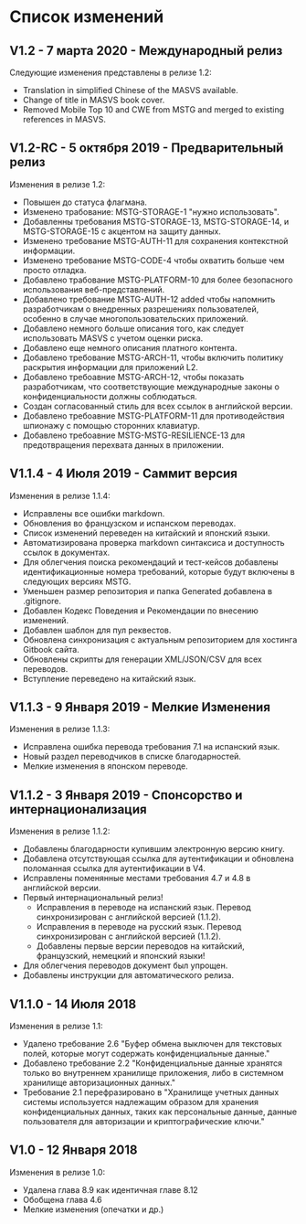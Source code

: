 # Список изменений

## V1.2 - 7 марта 2020 - Международный релиз

Следующие изменения представлены в релизе 1.2:

- Translation in simplified Chinese of the MASVS available.
- Change of title in MASVS book cover.
- Removed Mobile Top 10 and CWE from MSTG and merged to existing references in MASVS.

## V1.2-RC - 5 октября 2019 - Предварительный релиз

Изменения в релизе 1.2:

- Повышен до статуса флагмана.
- Изменено трабование: MSTG-STORAGE-1 "нужно использовать".
- Добавленны требования MSTG-STORAGE-13, MSTG-STORAGE-14, и MSTG-STORAGE-15 с акцентом на защиту данных.
- Изменено требование MSTG-AUTH-11 для сохранения контекстной информации.
- Изменено требование MSTG-CODE-4 чтобы охватить больше чем просто отладка.
- Добавлено трабование MSTG-PLATFORM-10 для более безопасного использования веб-представлений.
- Добавлено требование MSTG-AUTH-12 added чтобы напомнить разработчикам о внедренных разрешениях пользователей, особенно в случае многопользовательских приложений.
- Добавлено немного больше описания того, как следует использовать MASVS с учетом оценки риска.
- Добавлено еще немного описания платного контента.
- Добавлено требование MSTG-ARCH-11, чтобы включить политику раскрытия информации для приложений L2.
- Добавлено требоавние MSTG-ARCH-12, чтобы показать разработчикам, что соответствующие международные законы о конфиденциальности должны соблюдаться.
- Создан согласованный стиль для всех ссылок в английской версии.
- Добавлено требоавние MSTG-PLATFORM-11 для противодействия шпионажу с помощью сторонних клавиатур.
- Добавлено требоавние MSTG-MSTG-RESILIENCE-13 для предотвращения перехвата данных в приложении.

## V1.1.4 - 4 Июля 2019 - Саммит версия

Изменения в релизе 1.1.4:

- Исправлены все ошибки markdown.
- Обновления во французском и испанском переводах.
- Список изменений переведен на китайский и японский языки.
- Автоматизирована проверка markdown синтаксиса и доступность ссылок в документах.
- Для облегчения поиска рекомендаций и тест-кейсов добавлены идентификационные номера требований, которые будут включены в следующих версиях MSTG.
- Уменьшен размер репозитория и папка Generated добавлена в .gitignore.
- Добавлен Кодекс Поведения и Рекомендации по внесению изменений.
- Добавлен шаблон для пул реквестов.
- Обновлена синхронизация с актуальным репозиторием для хостинга Gitbook сайта.
- Обновлены скрипты для генерации XML/JSON/CSV для всех переводов.
- Вступление переведено на китайский язык.

## V1.1.3 - 9  Января 2019 - Мелкие Изменения

Изменения в релизе 1.1.3:

- Исправлена ошибка перевода требования 7.1 на испанский язык.
- Новый раздел переводчиков в списке благодарностей.
- Мелкие изменения в японском переводе.

## V1.1.2 - 3 Января 2019 - Спонсорство и интернационализация

Изменения в релизе 1.1.2:

- Добавлены благодарности купившим электронную версию книгу.
- Добавлена отсутствующая ссылка для аутентификации и обновлена поломанная ссылка для аутентификации в V4.
- Исправлены поменянные местами требования 4.7 и 4.8 в английской версии.
- Первый интернациональный релиз!
  - Исправления в переводе на испанский язык. Перевод синхронизирован с английской версией (1.1.2).
  - Исправления в переводе на русский язык. Перевод синхронизирован с английской версией (1.1.2).
  - Добавлены первые версии переводов на китайский, французский, немецкий и японский языки!
- Для облегчения переводов документ был упрощен.
- Добавлены инструкции для автоматического релиза.

## V1.1.0 - 14 Июля 2018

Изменения в релизе 1.1:

- Удалено требование 2.6 "Буфер обмена выключен для текстовых полей, которые могут содержать конфиденциальные данные."
- Добавлено требование 2.2 "Конфиденциальные данные хранятся только во внутреннем хранилище приложения, либо в системном хранилище авторизационных данных."
- Требование 2.1 перефразировано в "Хранилище учетных данных системы используется надлежащим образом для хранения конфиденциальных данных, таких как персональные данные, данные пользователя для авторизации и криптографические ключи."

## V1.0 - 12 Января 2018

Изменения в релизе 1.0:

- Удалена глава 8.9 как идентичная главе 8.12
- Обобщена глава 4.6
- Мелкие изменения (опечатки и др.)
